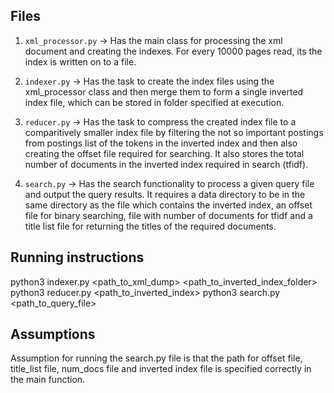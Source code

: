 ## Files
1. `xml_processor.py` -> Has the main class for processing the xml document and creating the indexes. For every 10000
pages read, its the index is written on to a file.

2. `indexer.py` -> Has the task to create the index files using the xml_processor class and then merge them to form a
single inverted index file, which can be stored in folder specified at execution.

3. `reducer.py` -> Has the task to compress the created index file to a comparitively smaller index file by filtering
the not so important postings from postings list of the tokens in the inverted index and then also creating the offset
file required for searching. It also stores the total number of documents in the inverted index required in
search (tfidf).

4. `search.py` -> Has the search functionality to process a given query file and output the query results. It requires
a data directory to be in the same directory as the file which contains the inverted index, an offset file for binary
searching, file with number of documents for tfidf and a title list file for returning the titles of the required
documents.

## Running instructions
python3 indexer.py <path_to_xml_dump> <path_to_inverted_index_folder>
python3 reducer.py <path_to_inverted_index>
python3 search.py <path_to_query_file>

## Assumptions
Assumption for running the search.py file is that the path for offset file, title_list file, num_docs 
file and inverted index file is specified correctly in the main function.
